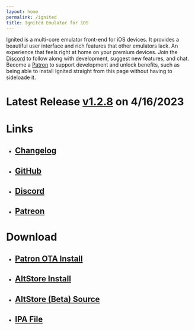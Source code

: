 ```yaml
---
layout: home
permalink: /ignited
title: Ignited Emulator for iOS
---
```


Ignited is a multi-core emulator front-end for iOS devices. It provides a beautiful user interface and rich features that other emulators lack. An experience that feels right at home on your premium devices. Join the [Discord](https://discord.gg/qEtKFJt5dR) to follow along with development, suggest new features, and chat. Become a [Patron](https://patreon.com/litritt) to support development and unlock benefits, such as being able to install Ignited straight from this page without having to sideloade it.

# Latest Release [v1.2.8](https://github.com/Lit-Development/Ignited/releases/latest) on 4/16/2023

# Links

- ## [Changelog](https://litritt.com/ignited/releases)
- ## [GitHub](https://github.com/Lit-Development/Ignited)
- ## [Discord](https://discord.gg/qEtKFJt5dR)
- ## [Patreon](https://patreon.com/litritt)

# Download

- ## [Patron OTA Install](itms-services://?action=download-manifest&url=https://f005.backblazeb2.com/file/lit-apps/ignited/1.2.8/manifest.plist)
- ## [AltStore Install](altstore://install?url=https://github.com/Lit-Development/Ignited/releases/latest/download/Ignited.ipa)
- ## [AltStore (Beta) Source](altstore://source?url=https://apps.litritt.com)
- ## [IPA File](https://github.com/Lit-Development/Ignited/releases/latest/download/Ignited.ipa)